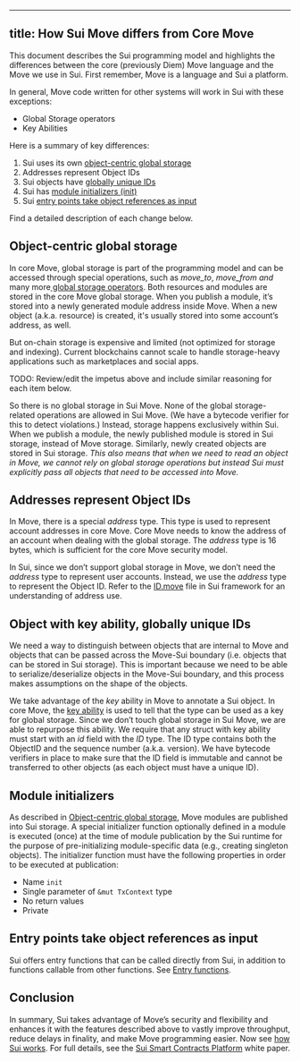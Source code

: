 
---
title: How Sui Move differs from Core Move
---

This document describes the Sui programming model and highlights the differences between the core (previously Diem) Move language and the Move we use in Sui. First remember, Move is a language and Sui a platform.

In general, Move code written for other systems will work in Sui with these exceptions:

* Global Storage operators
* Key Abilities

Here is a summary of key differences:

1. Sui uses its own [object-centric global storage](#object-centric-global-storage)
2. Addresses represent Object IDs
3. Sui objects have [globally unique IDs](#addresses-represent-object-ids)
4. Sui has [module initializers (init)](#module-initializers)
5. Sui [entry points take object references as input](#entry-points-take-object-references-as-input)

Find a detailed description of each change below.

## Object-centric global storage

In core Move, global storage is part of the programming model and can be accessed through special operations, such as _move_to_, _move_from and_ many more[ global storage operators](https://diem.github.io/move/global-storage-operators.html). Both resources and modules are stored in the core Move global storage. When you publish a module, it’s stored into a newly generated module address inside Move. When a new object (a.k.a. resource) is created, it's usually stored into some account’s address, as well.

But on-chain storage is expensive and limited (not optimized for storage and indexing). Current blockchains cannot scale to handle storage-heavy applications such as marketplaces and social apps.

TODO: Review/edit the impetus above and include similar reasoning for each item below.

So there is no global storage in Sui Move. None of the global storage-related operations are allowed in Sui Move. (We have a bytecode verifier for this to detect violations.) Instead, storage happens exclusively within Sui. When we publish a module, the newly published module is stored in Sui storage, instead of Move storage. Similarly, newly created objects are stored in Sui storage. _This also means that when we need to read an object in Move, we cannot rely on global storage operations but instead Sui must explicitly pass all objects that need to be accessed into Move._

## Addresses represent Object IDs

In Move, there is a special _address_ type. This type is used to represent account addresses in core Move. Core Move needs to know the address of an account when dealing with the global storage. The _address_ type is 16 bytes, which is sufficient for the core Move security model.

In Sui, since we don’t support global storage in Move, we don’t need the _address_ type to represent user accounts. Instead, we use the _address_ type to represent the Object ID. Refer to the [ID.move](https://github.com/MystenLabs/fastnft/blob/main/sui_programmability/framework/sources/ID.move) file in Sui framework for an understanding of address use.

## Object with key ability, globally unique IDs

We need a way to distinguish between objects that are internal to Move and objects that can be passed across the Move-Sui boundary (i.e. objects that can be stored in Sui storage). This is important because we need to be able to serialize/deserialize objects in the Move-Sui boundary, and this process makes assumptions on the shape of the objects.

We take advantage of the _key_ ability in Move to annotate a Sui object. In core Move, the [key ability](https://github.com/diem/move/blob/main/language/documentation/book/src/abilities.md#key) is used to tell that the type can be used as a key for global storage. Since we don’t touch global storage in Sui Move, we are able to repurpose this ability. We require that any struct with key ability must start with an _id_ field with the _ID_ type. The ID type contains both the ObjectID and the sequence number (a.k.a. version). We have bytecode verifiers in place to make sure that the ID field is immutable and cannot be transferred to other objects (as each object must have a unique ID).

## Module initializers

As described in [Object-centric global storage](#object-centric-global-storage), Move modules are published into Sui storage. A special initializer function optionally defined in a module is executed (once) at the time of module publication by the Sui runtime for the purpose of pre-initializing module-specific data (e.g., creating singleton objects). The initializer function must have the following properties in order to be executed at publication:

* Name `init`
* Single parameter of `&mut TxContext` type
* No return values
* Private

## Entry points take object references as input

Sui offers entry functions that can be called directly from Sui, in addition to functions callable from other functions. See [Entry functions](https://github.com/MystenLabs/fastnft/blob/main/doc/move.md#entry-functions).

## Conclusion

In summary, Sui takes advantage of Move’s security and flexibility and enhances it with the features described above to vastly improve throughput, reduce delays in finality, and make Move programming easier. Now see [how Sui works](how-sui-works.md). For full details, see the [Sui Smart Contracts Platform](../..paper/sui.pdf) white paper.
